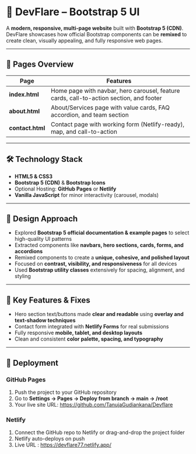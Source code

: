 # 🚀 DevFlare – Bootstrap 5 UI

A **modern, responsive, multi-page website** built with **Bootstrap 5 (CDN)**.  
DevFlare showcases how official Bootstrap components can be **remixed** to create clean, visually appealing, and fully responsive web pages.

---

## 🌟 Pages Overview

| Page | Features |
|------|----------|
| **index.html** | Home page with navbar, hero carousel, feature cards, call-to-action section, and footer |
| **about.html** | About/Services page with value cards, FAQ accordion, and team section |
| **contact.html** | Contact page with working form (Netlify-ready), map, and call-to-action |

---

## 🛠️ Technology Stack

- **HTML5 & CSS3**  
- **Bootstrap 5 (CDN)** & **Bootstrap Icons**  
- Optional Hosting: **GitHub Pages** or **Netlify**  
- **Vanilla JavaScript** for minor interactivity (carousel, modals)

---

## 🎨 Design Approach

- Explored **Bootstrap 5 official documentation & example pages** to select high-quality UI patterns  
- Extracted components like **navbars, hero sections, cards, forms, and accordions**  
- Remixed components to create a **unique, cohesive, and polished layout**  
- Focused on **contrast, visibility, and responsiveness** for all devices  
- Used **Bootstrap utility classes** extensively for spacing, alignment, and styling

---

## 🔧 Key Features & Fixes

- Hero section text/buttons made **clear and readable** using **overlay and text-shadow techniques**  
- Contact form integrated with **Netlify Forms** for real submissions  
- Fully responsive **mobile, tablet, and desktop layouts**  
- Clean and consistent **color palette, spacing, and typography**  

---

## 🚀 Deployment

### GitHub Pages
1. Push the project to your GitHub repository  
2. Go to **Settings → Pages → Deploy from branch → main → /root**  
3. Your live site URL:  https://github.com/TanujaGudiankana/Devflare


### Netlify
1. Connect the GitHub repo to Netlify or drag-and-drop the project folder  
2. Netlify auto-deploys on push  
3. Live URL :   https://devflare77.netlify.app/

